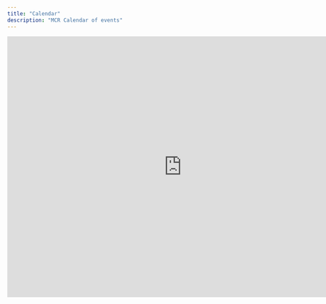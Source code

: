 ```yaml
---
title: "Calendar"
description: "MCR Calendar of events"
---
```


<iframe src="https://calendar.google.com/calendar/embed?src=newcmcr%40gmail.com&ctz=Europe%2FLondon" style="border: 0" width="800" height="600" frameborder="0" scrolling="no"></iframe>